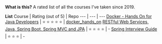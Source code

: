 **What is this?**
A rated list of all the courses I've taken since 2019.

**List**
Course | Rating (out of 5) | Repo
--- | --- | ---
[Docker - Hands On for Java Developers](https://www.udemy.com/course/docker-hands-on/) | :star: :star: :star: :star: :star: | [docker_hands_on](https://github.com/abrahammenendez/docker_hands_on)
[RESTful Web Services, Java, Spring Boot, Spring MVC and JPA](https://www.udemy.com/course/restful-web-service-with-spring-boot-jpa-and-mysql/) | :star: :star: :star: :star: | -
[Spring Interview Guide](https://www.udemy.com/course/spring-interview-questions-and-answers/) | :star: :star: :star: | -
